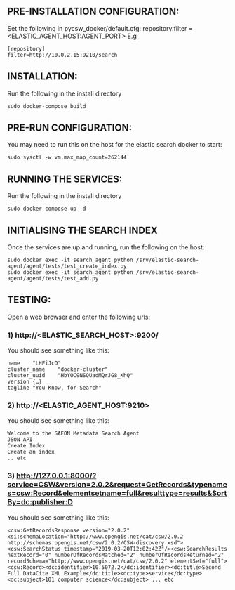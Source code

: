 ## PRE-INSTALLATION CONFIGURATION: ##
Set the following in pycsw_docker/default.cfg:
repository.filter = <ELASTIC_AGENT_HOST:AGENT_PORT>
E.g
    
    [repository]
    filter=http://10.0.2.15:9210/search

## INSTALLATION: ##
Run the following in the install directory
    
    sudo docker-compose build

## PRE-RUN CONFIGURATION: ##
You may need to run this on the host for the elastic search docker to start:

    sudo sysctl -w vm.max_map_count=262144

## RUNNING THE SERVICES: ##
Run the following in the install directory

    sudo docker-compose up -d

## INITIALISING THE SEARCH INDEX ##
Once the services are up and running, run the following on the host:

    sudo docker exec -it search_agent python /srv/elastic-search-agent/agent/tests/test_create_index.py
    sudo docker exec -it search_agent python /srv/elastic-search-agent/agent/tests/test_add.py

## TESTING: ##
Open a web browser and enter the following urls:

### 1) http://<ELASTIC_SEARCH_HOST>:9200/ ###
You should see something like this:

    name	"LHFiJcO"
    cluster_name	"docker-cluster"
    cluster_uuid	"HbYOC9NSQUadMQrJG8_KhQ"
    version	{…}
    tagline	"You Know, for Search"

### 2) http://<ELASTIC_AGENT_HOST:9210> ###
You should see something like this:

    Welcome to the SAEON Metadata Search Agent
    JSON API
    Create Index
    Create an index
    .. etc

### 3) http://127.0.0.1:8000/?service=CSW&version=2.0.2&request=GetRecords&typenames=csw:Record&elementsetname=full&resulttype=results&SortBy=dc:publisher:D ###

You should see something like this:

    <csw:GetRecordsResponse version="2.0.2" xsi:schemaLocation="http://www.opengis.net/cat/csw/2.0.2 http://schemas.opengis.net/csw/2.0.2/CSW-discovery.xsd"><csw:SearchStatus timestamp="2019-03-20T12:02:42Z"/><csw:SearchResults nextRecord="0" numberOfRecordsMatched="2" numberOfRecordsReturned="2" recordSchema="http://www.opengis.net/cat/csw/2.0.2" elementSet="full"><csw:Record><dc:identifier>10.5072.2</dc:identifier><dc:title>Second Full DataCite XML Example</dc:title><dc:type>service</dc:type><dc:subject>101 computer science</dc:subject> ... etc
